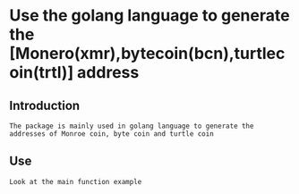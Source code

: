 # Use the golang language to generate the [Monero(xmr),bytecoin(bcn),turtlecoin(trtl)] address

## Introduction
	The package is mainly used in golang language to generate the addresses of Monroe coin, byte coin and turtle coin

## Use
	Look at the main function example